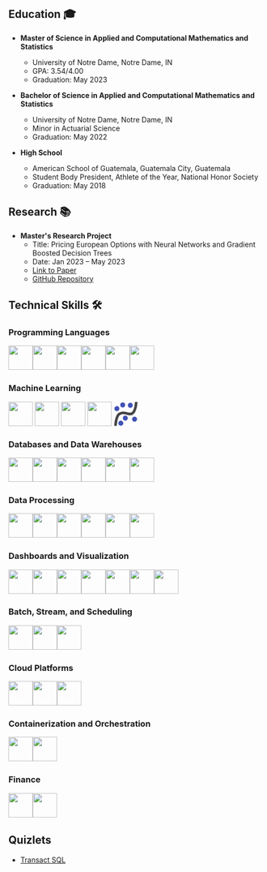 ## Education 🎓

- **Master of Science in Applied and Computational Mathematics and Statistics**
  - University of Notre Dame, Notre Dame, IN
  - GPA: 3.54/4.00
  - Graduation: May 2023

- **Bachelor of Science in Applied and Computational Mathematics and Statistics**
  - University of Notre Dame, Notre Dame, IN
  - Minor in Actuarial Science
  - Graduation: May 2022

- **High School**
  - American School of Guatemala, Guatemala City, Guatemala
  - Student Body President, Athlete of the Year, National Honor Society
  - Graduation: May 2018

## Research 📚

- **Master's Research Project**
  - Title: Pricing European Options with Neural Networks and Gradient Boosted Decision Trees
  - Date: Jan 2023 – May 2023
  - [Link to Paper](https://arxiv.org/abs/2307.00476)
  - [GitHub Repository](https://github.com/juan-esteban-berger/Options_Pricing_AutoML_TensorFlow_XGBoost)

## Technical Skills 🛠️

### Programming Languages
<img src="https://img.icons8.com/color/48/000000/python.png" width="48" height="48"><img src="https://www.r-project.org/logo/Rlogo.svg" width="48" height="48"><img src="https://img.icons8.com/color/48/000000/c-plus-plus-logo.png" width="48" height="48"><img src="https://img.icons8.com/color/48/000000/sql.png" width="48" height="48"><img src="https://img.icons8.com/color/48/000000/java-coffee-cup-logo.png" width="48" height="48"><img src="https://upload.wikimedia.org/wikipedia/commons/thumb/4/4b/Bash_Logo_Colored.svg/2048px-Bash_Logo_Colored.svg.png" width="48" height="48">

### Machine Learning
<img src="https://keras.io/img/logo.png" width="48" height="48">
<img src="https://upload.wikimedia.org/wikipedia/commons/9/96/Pytorch_logo.png" width="48" height="48">
<img src="https://upload.wikimedia.org/wikipedia/commons/6/69/XGBoost_logo.png" width="48" height="48">
<img src="https://upload.wikimedia.org/wikipedia/commons/0/05/Scikit_learn_logo_small.svg" width="48" height="48">
<img src="https://github.com/statsmodels/statsmodels/blob/main/docs/source/images/statsmodels-logo-v2-no-text.svg" width="48" height="48">

### Databases and Data Warehouses
<img src="https://img.icons8.com/color/48/000000/mongodb.png" width="48" height="48"><img src="https://img.icons8.com/color/48/000000/microsoft-sql-server.png" width="48" height="48"><img src="https://img.icons8.com/color/48/000000/mysql-logo.png" width="48" height="48"><img src="https://img.icons8.com/color/48/000000/google-bigquery.png" width="48" height="48"><img src="https://img.icons8.com/color/48/000000/amazon-redshift.png" width="48" height="48"><img src="https://img.icons8.com/office/48/000000/azure-synapse-analytics.png" width="48" height="48">

### Data Processing
<img src="https://img.icons8.com/color/48/000000/pandas.png" width="48" height="48"><img src="https://img.icons8.com/color/48/000000/numpy.png" width="48" height="48"><img src="https://img.icons8.com/color/48/000000/apache-spark.png" width="48" height="48"><img src="https://img.icons8.com/dusk/48/000000/dask.png" width="48" height="48"><img src="https://img.icons8.com/color/48/000000/hadoop.png" width="48" height="48"><img src="https://img.icons8.com/color/48/000000/alteryx.png" width="48" height="48">

### Dashboards and Visualization
<img src="https://img.icons8.com/color/48/000000/power-bi.png" width="48" height="48"><img src="https://img.icons8.com/color/48/000000/tableau-software.png" width="48" height="48"><img src="https://img.icons8.com/dusk/48/000000/looker.png" width="48" height="48"><img src="https://img.icons8.com/color/48/000000/matplotlib.png" width="48" height="48"><img src="https://img.icons8.com/color/48/000000/seaborn.png" width="48" height="48"><img src="https://img.icons8.com/office/48/000000/plotly.png" width="48" height="48"><img src="https://img.icons8.com/color/48/000000/dash.png" width="48" height="48">

### Batch, Stream, and Scheduling
<img src="https://img.icons8.com/ultraviolet/48/000000/beam.png" width="48" height="48"><img src="https://img.icons8.com/color/48/000000/kafka.png" width="48" height="48"><img src="https://img.icons8.com/color/48/000000/airflow.png" width="48" height="48">

### Cloud Platforms
<img src="https://img.icons8.com/color/48/000000/amazon-web-services.png" width="48" height="48"><img src="https://img.icons8.com/color/48/000000/microsoft-azure.png" width="48" height="48"><img src="https://img.icons8.com/color/48/000000/google-cloud-platform.png" width="48" height="48">

### Containerization and Orchestration
<img src="https://img.icons8.com/color/48/000000/docker.png" width="48" height="48"><img src="https://img.icons8.com/color/48/000000/kubernetes.png" width="48" height="48">

### Finance
<img src="https://img.icons8.com/ultraviolet/48/000000/bloomberg.png" width="48" height="48"><img src="https://img.icons8.com/color/48/000000/microsoft-excel.png" width="48" height="48">

## Quizlets
  - [Transact SQL](https://quizlet.com/es/816564177/transact-sql-flash-cards/?funnelUUID=e32313e3-3a2f-45dc-9ce4-80af131d2f0b)
